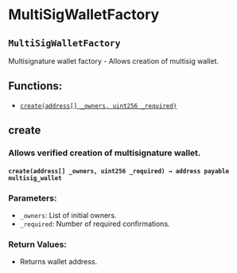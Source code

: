 # MultiSigWalletFactory

## `MultiSigWalletFactory`

Multisignature wallet factory - Allows creation of multisig wallet.

## Functions:

* [`create(address[] _owners, uint256 _required)`](multisigwalletfactory.md#MultiSigWalletFactory-create-address---uint256-)

## create

### Allows verified creation of multisignature wallet.

#### `create(address[] _owners, uint256 _required) → address payable multisig_wallet` <a id="MultiSigWalletFactory-create-address---uint256-"></a>

### Parameters:

* `_owners`: List of initial owners.
* `_required`: Number of required confirmations.

### Return Values:

* Returns wallet address.

